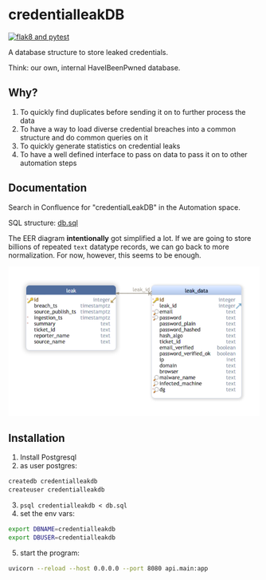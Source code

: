 # credentialleakDB

[![flak8 and pytest](https://github.com/EC-DIGIT-CSIRC/credentialLeakDB/actions/workflows/python-app.yml/badge.svg)](https://github.com/EC-DIGIT-CSIRC/credentialLeakDB/actions/workflows/python-app.yml)

A database structure to store leaked credentials. 

Think: our own, internal HaveIBeenPwned database.

## Why?

1. To quickly find duplicates before sending it on to further process the data
2. To have a way to load diverse credential breaches into a common structure and do common queries on it
3. To quickly generate statistics on credential leaks
4. To have a well defined interface to pass on data to pass it on to other automation steps

## Documentation

Search in Confluence for "credentialLeakDB" in the Automation space.

SQL structure: [db.sql](db.sql)

The EER diagram __intentionally__ got simplified a lot. If we are going to store billions of repeated ``text`` datatype records, we can 
go back to more normalization. For now, however, this seems to be enough.


![EER Diagram](EER.png)


## Installation

1. Install Postgresql 
2. as user postgres:
```bash
createdb credentialleakdb
createuser credentialleakdb
```
3. ``psql credentialleakdb < db.sql``
4. set the env vars: 
```bash
export DBNAME=credentialleakdb
export DBUSER=credentialleakdb
```
5. start the program:
```bash
uvicorn --reload --host 0.0.0.0 --port 8080 api.main:app
```
